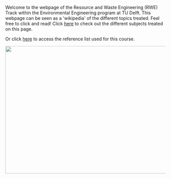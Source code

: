 Welcome to the webpage of the Resource and Waste Engineering (RWE) Track within the Environmental Engineering program at TU Delft. This webpage can be seen as a 'wikipedia' of the different topics treated. Feel free to click and read!
Click [here](https://njeapp2.github.io/RWE-Track/Subjects) to check out the different subjects treated on this page.

Or click [here](https://njeapp2.github.io/RWE-Track/References) to access the reference list used for this course.

<p align="center">
<img src="Main_Photo.jpg" width="600" height="400" align="center">
</p>


